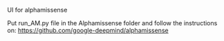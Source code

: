 UI for alphamissense

Put run_AM.py file in the Alphamissense folder and follow the instructions on: https://github.com/google-deepmind/alphamissense